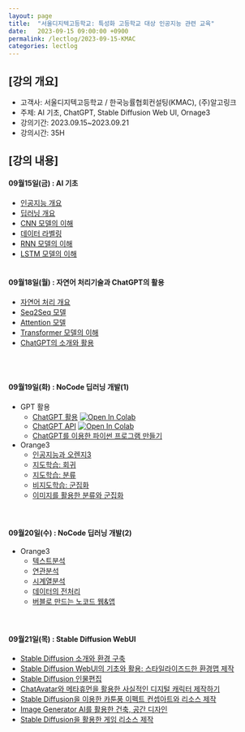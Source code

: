 ```yaml
---
layout: page
title:  "서울디지텍고등학교: 특성화 고등학교 대상 인공지능 관련 교육"
date:   2023-09-15 09:00:00 +0900
permalink: /lectlog/2023-09-15-KMAC
categories: lectlog
---
```


## [강의 개요]

* 고객사: 서울디지텍고등학교 / 한국능률협회컨설팅(KMAC), (주)알고링크
* 주제: AI 기초, ChatGPT, Stable Diffusion Web UI, Ornage3
* 강의기간: 2023.09.15~2023.09.21
* 강의시간: 35H

## [강의 내용]

#### 09월15일(금) : AI 기초

* [인공지능 개요](../LectureFiles/pdf/AI01_AI개요.pdf)
* [딥러닝 개요](../LectureFiles/pdf/DL01_딥러닝개요.pdf)
* [CNN 모델의 이해](../LectureFiles/pdf/DL02_CNN모델개요.pdf)
* [데이터 라벨링](../LectureFiles/pdf/DL20_데이터라벨링.pdf)
* [RNN 모델의 이해](../LectureFiles/pdf/DL11_RNN모델개요.pdf)
* [LSTM 모델의 이해](../LectureFiles/pdf/DL14_LSTM모델개요.pdf)
  <br/>
  <br/>

#### 09월18일(월) : 자연어 처리기술과 ChatGPT의 활용

  * [자연어 처리 개요](../LectureFiles/pdf/NLP01_자연어처리개요.pdf)
  * [Seq2Seq 모델](../LectureFiles/pdf/NLP06_언어모델_Seq2Seq.pdf)
  * [Attention 모델](../LectureFiles/pdf/NLP07_언어모델_Attention.pdf)
  * [Transformer 모델의 이해](../LectureFiles/pdf/NLP08_언어모델_Transformer.pdf)
  * [ChatGPT의 소개와 활용](../LectureFiles/pdf/LLM01_ChatGPT.pdf)
  <br/>
  <br/>

#### 09월19일(화) : NoCode 딥러닝 개발(1)

* GPT 활용
  * [ChatGPT 활용](../LectureFiles/src/LLM001_ChatGPT_Usage.ipynb) [![Open In Colab](https://colab.research.google.com/assets/colab-badge.svg)](https://colab.research.google.com/github/aidalabs/Lectures/blob/main/LectureFiles/src/LLM001_ChatGPT_Usage.ipynb)
  * [ChatGPT API](../LectureFiles/src/LLM002_ChatGPT_API.ipynb) [![Open In Colab](https://colab.research.google.com/assets/colab-badge.svg)](https://colab.research.google.com/github/aidalabs/Lectures/blob/main/LectureFiles/src/LLM002_ChatGPT_API.ipynb)
  * [ChatGPT를 이용한 파이썬 프로그램 만들기](../LectureFiles/pdf/LLM10_ChatGPT_활용_프로그래밍.pdf)
* Orange3
  * [인공지능과 오렌지3](../LectureFiles/pdf/OR01_인공지능과_오렌지3.pdf)
  * [지도학습: 회귀](../LectureFiles/pdf/OR02_지도학습-회귀.pdf)
  * [지도학습: 분류](../LectureFiles/pdf/OR03_지도학습-분류.pdf)
  * [비지도학습: 군집화](../LectureFiles/pdf/OR04_비지도학습-군집화.pdf)
  * [이미지를 활용한 분류와 군집화](../LectureFiles/pdf/OR05_이미지를_활용한_분류와_군집화.pdf)
  <br/>
  <br/>

#### 09월20일(수) : NoCode 딥러닝 개발(2)

* Orange3
  * [텍스트분석](../LectureFiles/pdf/OR06_텍스트분석.pdf)
  * [연관분석](../LectureFiles/pdf/OR07_연관분석.pdf)
  * [시계열분석](../LectureFiles/pdf/OR08_시계열분석.pdf)
  * [데이터의 전처리](../LectureFiles/pdf/OR09_데이터의_전처리.pdf)
  * [버블로 만드는 노코드 웹&앱](../LectureFiles/pdf/ETC02_Bubble_NoCode_Web.pdf)
  <br/>
  <br/>

#### 09월21일(목) : Stable Diffusion WebUI

* [Stable Diffusion 소개와 환경 구축](../LectureFiles/pdf/DL02_CNN모델개요.pdf)
* [Stable Diffusion WebUI의 기초와 활용: 스타일라이즈드한 환경맵 제작](../LectureFiles/pdf/DL02_CNN모델개요.pdf)
* [Stable Diffusion 인물편집](../LectureFiles/pdf/DL02_CNN모델개요.pdf)
* [ChatAvatar와 메타휴먼을 활용한 사실적인 디지털 캐릭터 제작하기](../LectureFiles/pdf/DL02_CNN모델개요.pdf)
* [Stable Diffusion을 이용한 카툰풍 이펙트 컨셉아트와 리소스 제작](../LectureFiles/pdf/DL02_CNN모델개요.pdf)
* [Image Generator AI를 활용한 건축, 공간 디자인](../LectureFiles/pdf/DL02_CNN모델개요.pdf)
* [Stable Diffusion을 활용한 게임 리소스 제작](../LectureFiles/pdf/DL02_CNN모델개요.pdf)